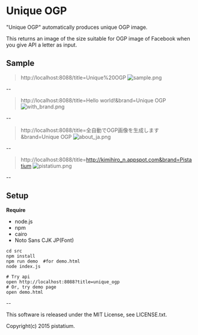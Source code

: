 # Unique OGP
"Unique OGP" automatically produces unique OGP image.

This returns an image of the size suitable for OGP image of Facebook when you give API a letter as input.

## Sample

> http://localhost:8088/title=Unique%20OGP
![sample.png](https://raw.githubusercontent.com/pistatium/unique_ogp/master/resources/sample.png)

--  

> http://localhost:8088/title=Hello world!&brand=Unique OGP
![with_brand.png](https://raw.githubusercontent.com/pistatium/unique_ogp/master/resources/with_brand.png)
  
--

> http://localhost:8088/title=全自動でOGP画像を生成します&brand=Unique OGP
![about_ja.png](https://raw.githubusercontent.com/pistatium/unique_ogp/master/resources/about_ja.png)
  
--

> http://localhost:8088/title=http://kimihiro_n.appspot.com&brand=Pistatium
![pistatium.png](https://raw.githubusercontent.com/pistatium/unique_ogp/master/resources/pistatium.png)

--

## Setup

__Require__
* node.js
* npm
* cairo
* Noto Sans CJK JP(Font)

```
cd src
npm install
npm run demo  #for demo.html
node index.js

# Try api
open http://localhost:8088?title=unique_ogp
# Or, try demo page
open demo.html
```

--

This software is released under the MIT License, see LICENSE.txt.

Copyright(c) 2015 pistatium.
